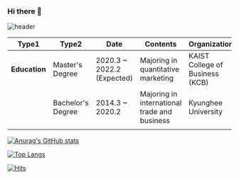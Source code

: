 ### Hi there 👋

<!--
**gusdn5656/gusdn5656** is a ✨ _special_ ✨ repository because its `README.md` (this file) appears on your GitHub profile.

Here are some ideas to get you started:

- 🔭 I’m currently working on ...
- 🌱 I’m currently learning ...
- 👯 I’m looking to collaborate on ...
- 🤔 I’m looking for help with ...
- 💬 Ask me about ...
- 📫 How to reach me: ...
- 😄 Pronouns: ...
- ⚡ Fun fact: ...
-->

![header](https://capsule-render.vercel.app/api?type=soft&color=auto&height=300&section=header&text=Hyeonwoo,Kim&fontSize=90)

| **Type1**     | **Type2**             | **Date**                       | **Contents**                                     | **Organization**                    |
|-----------|-------------------|----------------------------|----------------------------------------------|---------------------------------|
| **Education** | Master's Degree   | 2020.3 ~ 2022.2 (Expected) | Majoring in quantitative marketing           | KAIST College of Business (KCB) |
|           | Bachelor's Degree | 2014.3 ~ 2020.2            | Majoring in international trade and business | Kyunghee University             |
|           |                   |                            |                                              |                                 |

[![Anurag's GitHub stats](https://github-readme-stats.vercel.app/api?username=gusdn5656&count_private=true)](https://github.com/anuraghazra/github-readme-stats)

[![Top Langs](https://github-readme-stats.vercel.app/api/top-langs/?username=gusdn5656)](https://github.com/anuraghazra/github-readme-stats)

[![Hits](https://hits.seeyoufarm.com/api/count/incr/badge.svg?url=https%3A%2F%2Fgithub.com%2Fgusdn5656%2Fhit-counter&count_bg=%2379C83D&title_bg=%23555555&icon=&icon_color=%23E7E7E7&title=hits&edge_flat=false)](https://hits.seeyoufarm.com)




